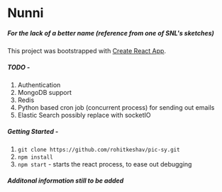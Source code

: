 # Nunni

##### For the lack of a better name (reference from one of SNL's sketches)

This project was bootstrapped with [Create React App](https://github.com/facebook/create-react-app).

##### TODO - 
1. Authentication
2. MongoDB support
3. Redis
4. Python based cron job (concurrent process) for sending out emails
5. Elastic Search possibly replace with socketIO

##### Getting Started -
1. ``` git clone https://github.com/rohitkeshav/pic-sy.git ```
2. ``` npm install ```
3. ``` npm start ``` - starts the react process, to ease out debugging

##### Additonal information still to be added
